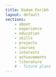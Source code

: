 ```yaml
---
title: Kadam Parikh
layout: default
sections:
    - about
    - experience
    - education
    - skills
    - projects
    - courses
    - interests
    - achievements
    - literature
    # - future plans
---
```

